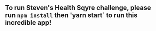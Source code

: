 ## To run Steven's Health Sqyre challenge, please run `npm install` then 'yarn start` to run this incredible app!